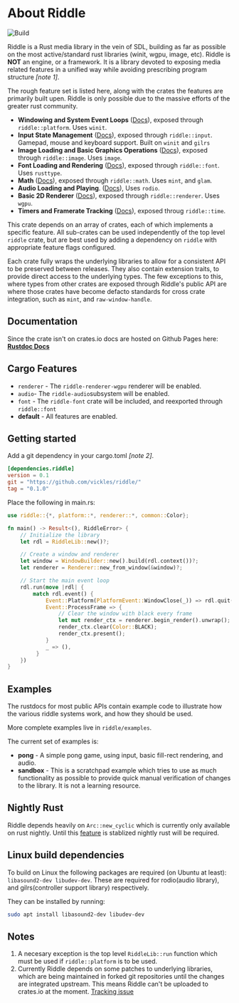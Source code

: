 # About Riddle

![Build](https://github.com/vickles/riddle/workflows/Build/badge.svg)

Riddle is a Rust media library in the vein of SDL, building as far as possible
on the most active/standard rust libraries (winit, wgpu, image, etc). Riddle
is **NOT** an engine, or a framework. It is a library devoted to exposing media
related features in a unified way while avoiding prescribing program structure
_[note 1]_.

The rough feature set is listed here, along with the crates the features are
primarily built upen. Riddle is only possible due to the massive efforts of the
greater rust community.

* **Windowing and System Event Loops**
    ([Docs](https://vickles.github.io/riddle/0.1.0/riddle_platform_winit)),
    exposed through `riddle::platform`. Uses `winit`.
* **Input State Management**
    ([Docs](https://vickles.github.io/riddle/0.1.0/riddle_input)),
    exposed through `riddle::input`. Gamepad, mouse and keyboard support.
    Built on `winit` and `gilrs`
* **Image Loading and Basic Graphics Operations**
    ([Docs](https://vickles.github.io/riddle/0.1.0/riddle_image)),
    exposed through `riddle::image`. Uses `image`.
* **Font Loading and Rendering**
    ([Docs](https://vickles.github.io/riddle/0.1.0/riddle_font)),
    exposed through `riddle::font`. Uses `rusttype`.
* **Math**
    ([Docs](https://vickles.github.io/riddle/0.1.0/riddle_math)),
    exposed through `riddle::math`. Uses `mint`, and `glam`.
* **Audio Loading and Playing**.
    ([Docs](https://vickles.github.io/riddle/0.1.0/riddle_audio)),
    Uses `rodio`.
* **Basic 2D Renderer**
    ([Docs](https://vickles.github.io/riddle/0.1.0/riddle_renderer_wgpu)),
    exposed through `riddle::renderer`. Uses `wgpu`.
* **Timers and Framerate Tracking**
    ([Docs](https://vickles.github.io/riddle/0.1.0/riddle_time)),
    exposed throug `riddle::time`.

This crate depends on an array of crates, each of which implements a specific
feature. All sub-crates can be used independently of the top level `riddle`
crate, but are best used by adding a dependency on `riddle` with appropriate
feature flags configured.

Each crate fully wraps the underlying libraries to allow for a consistent API
to be preserved between releases. They also contain extension traits, to
provide direct access to the underlying types. The few exceptions to this,
where types from other crates are exposed through Riddle's public API are
where those crates have become defacto standards for cross crate integration,
such as `mint`, and `raw-window-handle`.

## Documentation

Since the crate isn't on crates.io docs are hosted on Github Pages here:
[**Rustdoc Docs**](https://vickles.github.io/riddle/0.1.0/riddle)

## Cargo Features

* `renderer` - The `riddle-renderer-wgpu` renderer will be enabled.
* `audio`- The `riddle-audio`subsystem will be enabled.
* `font` - The `riddle-font` crate will be included, and reexported through `riddle::font`
* **default** - All features are enabled.

## Getting started

Add a git dependency in your cargo.toml _[note 2]_.

```toml
[dependencies.riddle]
version = 0.1
git = "https://github.com/vickles/riddle/"
tag = "0.1.0"
```

Place the following in main.rs:

```rust
use riddle::{*, platform::*, renderer::*, common::Color};

fn main() -> Result<(), RiddleError> {
    // Initialize the library
    let rdl = RiddleLib::new()?;

    // Create a window and renderer
    let window = WindowBuilder::new().build(rdl.context())?;
    let renderer = Renderer::new_from_window(&window)?;

    // Start the main event loop
    rdl.run(move |rdl| {
        match rdl.event() {
            Event::Platform(PlatformEvent::WindowClose(_)) => rdl.quit(),
            Event::ProcessFrame => {
                // Clear the window with black every frame
                let mut render_ctx = renderer.begin_render().unwrap();
                render_ctx.clear(Color::BLACK);
                render_ctx.present();
            }
            _ => (),
         }
    })
}
```

## Examples

The rustdocs for most public APIs contain example code to illustrate how the
various riddle systems work, and how they should be used.

More complete examples live in `riddle/examples`.

The current set of examples is:

* **pong** - A simple pong game, using input, basic fill-rect rendering, and audio.
* **sandbox** - This is a scratchpad example which tries to use as much functionality
                as possible to provide quick manual verification of changes to the 
                library. It is not a learning resource.

## Nightly Rust

Riddle depends heavily on `Arc::new_cyclic` which is currently only available
on rust nightly. Until this [feature](https://github.com/rust-lang/rust/issues/75861)
is stablized nightly rust will be required.

## Linux build dependencies

To build on Linux the following packages are required (on Ubuntu at least):
`libasound2-dev libudev-dev`. These are required for rodio(audio library), and gilrs(controller
support library) respectively.

They can be installed by running:

```bash
sudo apt install libasound2-dev libudev-dev
```

## Notes

1. A necesary exception is the top level `RiddleLib::run` function which must be
   used if `riddle::platform` is to be used.
2. Currently Riddle depends on some patches to underlying libraries, which are
   being maintained in forked git repositories until the changes are
   integrated upstream. This means Riddle can't be uploaded to crates.io at
   the moment. [Tracking issue](https://github.com/vickles/riddle/issues/23)
